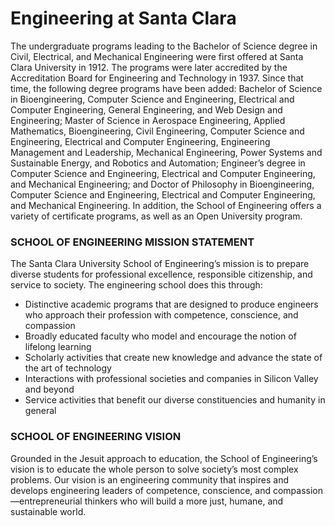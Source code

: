 # Engineering at Santa Clara

The undergraduate programs leading to the Bachelor of Science degree in Civil, Electrical, and Mechanical Engineering were first offered at Santa Clara University in 1912. The programs were later accredited by the Accreditation Board for Engineering and Technology in 1937. Since that time, the following degree programs have been added: Bachelor of Science in Bioengineering, Computer Science and Engineering, Electrical and Computer Engineering, General Engineering, and Web Design and Engineering; Master of Science in Aerospace Engineering, Applied Mathematics, Bioengineering, Civil Engineering, Computer Science and Engineering, Electrical and Computer Engineering, Engineering Management and Leadership, Mechanical Engineering, Power Systems and Sustainable Energy, and Robotics and Automation; Engineer’s degree in Computer Science and Engineering, Electrical and Computer Engineering, and Mechanical Engineering; and Doctor of Philosophy in Bioengineering, Computer Science and Engineering, Electrical and Computer Engineering, and Mechanical Engineering. In addition, the School of Engineering offers a variety of certificate programs, as well as an Open University program.

### SCHOOL OF ENGINEERING MISSION STATEMENT

The Santa Clara University School of Engineering’s mission is to prepare diverse students for professional excellence, responsible citizenship, and service to society. The engineering school does this through:

* Distinctive academic programs that are designed to produce engineers who approach their profession with competence, conscience, and compassion
* Broadly educated faculty who model and encourage the notion of lifelong learning
* Scholarly activities that create new knowledge and advance the state of the art of technology
* Interactions with professional societies and companies in Silicon Valley and beyond
* Service activities that benefit our diverse constituencies and humanity in general

### SCHOOL OF ENGINEERING VISION

Grounded in the Jesuit approach to education, the School of Engineering’s vision is to educate the whole person to solve society’s most complex problems. Our vision is an engineering community that inspires and develops engineering leaders of competence, conscience, and compassion—entrepreneurial thinkers who will build a more just, humane, and sustainable world.